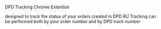 DPD Tracking Chrome Extantion  

designed to track the status of your orders created in DPD RU
Tracking can be performed both by your order number and by DPD track number
